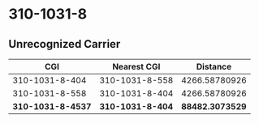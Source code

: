 # 310-1031-8
## Unrecognized Carrier


| CGI | Nearest CGI | Distance |
|-----|-------------|----------|
| 310-1031-8-404 | 310-1031-8-558 | 4266.58780926 |
| 310-1031-8-558 | 310-1031-8-404 | 4266.58780926 |
| **310-1031-8-4537** | **310-1031-8-404** | **88482.3073529** |
